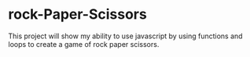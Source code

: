 # rock-Paper-Scissors

This project will show my ability to use javascript by using functions and loops to create a game of rock paper scissors.